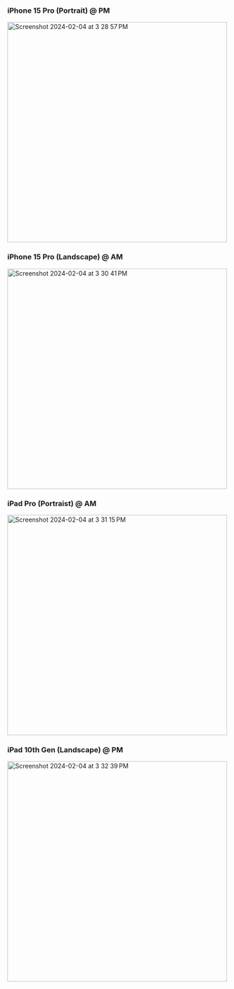 ### **iPhone 15 Pro (Portrait) @ PM**
<img width="500" alt="Screenshot 2024-02-04 at 3 28 57 PM" src="https://github.com/kzb0125/Clock_App--M4-/assets/156627859/c3b34401-121f-4439-924d-26add6544a52">

### **iPhone 15 Pro (Landscape) @ AM**
<img width="500" alt="Screenshot 2024-02-04 at 3 30 41 PM" src="https://github.com/kzb0125/Clock_App--M4-/assets/156627859/8d3705e5-2fdb-4e3f-a4b2-bc84c2f0e615">

### **iPad Pro (Portraist) @ AM**
<img width="500" alt="Screenshot 2024-02-04 at 3 31 15 PM" src="https://github.com/kzb0125/Clock_App--M4-/assets/156627859/a643aa04-7580-4a3b-9b02-925d683f90f1">

### **iPad 10th Gen (Landscape) @ PM**
<img width="500" alt="Screenshot 2024-02-04 at 3 32 39 PM" src="https://github.com/kzb0125/Clock_App--M4-/assets/156627859/cfcadab7-7ace-4667-94f3-68a526da362c">
